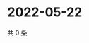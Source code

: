 # 2022-05-22

共 0 条

<!-- BEGIN WEIBO -->
<!-- 最后更新时间 Sun May 22 2022 20:27:20 GMT+0800 (China Standard Time) -->

<!-- END WEIBO -->
